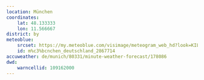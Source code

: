 ```yaml
---
location: München
coordinates:
    lat: 48.133333
    lon: 11.566667
district: by
meteoblue:
    srcset: https://my.meteoblue.com/visimage/meteogram_web_hd?look=KILOMETER_PER_HOUR%2CCELSIUS%2CMILLIMETER&apikey=5838a18e295d&temperature=C&windspeed=kmh&precipitationamount=mm&winddirection=3char&city=M%C3%BCnchen&iso2=de&lat=48.137402&lon=11.575500&asl=524&tz=Europe%2FBerlin&lang=de&sig=a5e68ab574603119132b6c5af72550e1
    id: m%c3%bcnchen_deutschland_2867714
accuweather: de/munich/80331/minute-weather-forecast/178086
dwd:
    warncellid: 109162000
---
```

